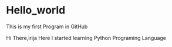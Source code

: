 # Hello_world
This is my first Program in GitHub

Hi There,irija Here
I started learning Python Programing Language

